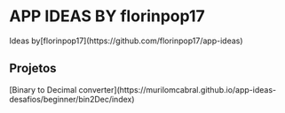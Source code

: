 <h1>APP IDEAS BY florinpop17</h1>

<p>Ideas by<a>[florinpop17](https://github.com/florinpop17/app-ideas)</a></p>

<h2>Projetos</h2>

<p><a>[Binary to Decimal converter](https://murilomcabral.github.io/app-ideas-desafios/beginner/bin2Dec/index)</a></p>
